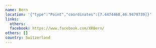 ```yaml
---
name: Bern
location: '{"type":"Point","coordinates":[7.4474468,46.9479739]}'
links:
  others: 
  facebook: https://www.facebook.com/XRBern/
others: []
country: Switzerland
---
```

